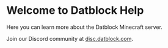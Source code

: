 # Welcome to Datblock Help

Here you can learn more about the Datblock Minecraft server.

Join our Discord community at [disc.datblock.com](https://disc.datblock.com/).
